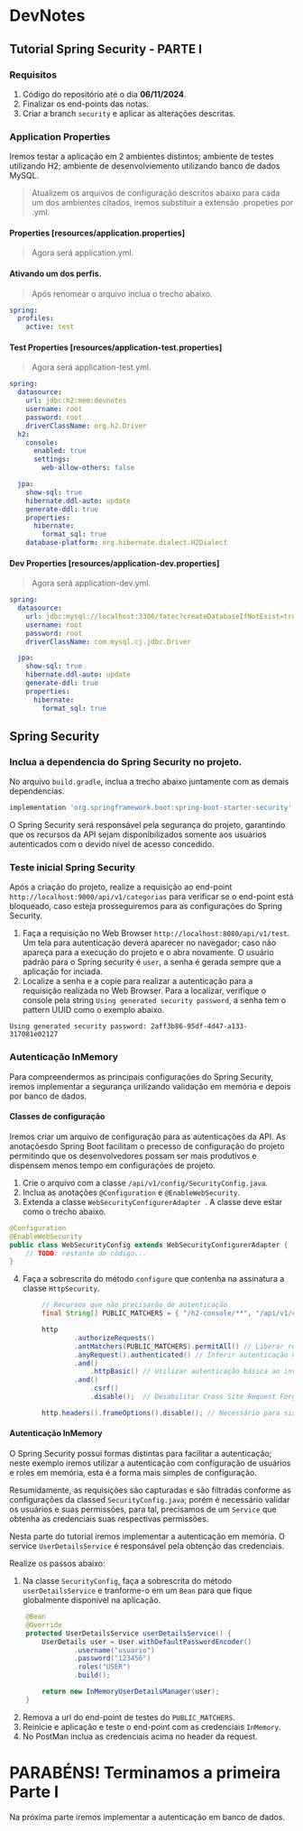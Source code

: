 # DevNotes

## Tutorial Spring Security - PARTE I

### Requisitos

1. Código do repositório até o dia **06/11/2024**.
2. Finalizar os end-points das notas.
3. Criar a branch `security` e aplicar as alterações descritas. 


### Application Properties

Iremos testar a aplicação em 2 ambientes distintos; ambiente de testes utilizando H2; ambiente de desenvolviemento utilizando banco de dados MySQL.

> Atualizem os arquivos de configuração descritos abaixo para cada um dos ambientes citados, iremos substituir a extensão .propeties por .yml.

#### Properties [resources/application.properties]

> Agora será application.yml.

#### Ativando um dos perfis.

> Após renomear o arquivo inclua o trecho abaixo.

```yaml
spring:
  profiles:
    active: test
```

#### Test Properties [resources/application-test.properties]

> Agora será application-test.yml.

```yaml
spring:
  datasource:
    url: jdbc:h2:mem:devnotes
    username: root
    password: root
    driverClassName: org.h2.Driver
  h2:
    console:
      enabled: true
      settings:
        web-allow-others: false

  jpa:
    show-sql: true
    hibernate.ddl-auto: update
    generate-ddl: true
    properties:
      hibernate:
        format_sql: true
    database-platform: org.hibernate.dialect.H2Dialect
```

#### Dev Properties [resources/application-dev.properties]

> Agora será application-dev.yml.

```yaml
spring:
  datasource:
    url: jdbc:mysql://localhost:3306/fatec?createDatabaseIfNotExist=true&useUnicode=true&characterEncoding=UTF-8&useTimezone=true&serverTimezone=UTC
    username: root
    password: root
    driverClassName: com.mysql.cj.jdbc.Driver

  jpa:
    show-sql: true
    hibernate.ddl-auto: update
    generate-ddl: true
    properties:
      hibernate:
        format_sql: true
```

## Spring Security

### Inclua a dependencia do Spring Security no projeto.

No arquivo `build.gradle`, inclua a trecho abaixo juntamente com as demais dependencias.

```Groovy
implementation 'org.springframework.boot:spring-boot-starter-security'
```

O Spring Security será responsável pela segurança do projeto, garantindo que os recursos da API sejam disponibilizados somente aos usuários autenticados com o devido nível de acesso concedido.

### Teste inicial Spring Security

Após a criação do projeto, realize a requisição ao end-point `http://localhost:9000/api/v1/categorias` para verificar se o end-point está bloqueado, caso esteja prosseguiremos para as configurações do Spring Security.

1. Faça a requisição no Web Browser `http://localhost:8080/api/v1/test`. Um tela para autenticação deverá aparecer no navegador; caso não apareça para a execução do projeto e o abra novamente. O usuário padrão para o Spring security é `user`, a senha é gerada sempre que a aplicação for inciada.
2. Localize a senha e a copie para realizar a autenticação para a requisição realizada no Web Browser. Para a localizar, verifique o console pela string `Using generated security password`, a senha tem o pattern UUID como o exemplo abaixo.

```shell
Using generated security password: 2aff3b86-95df-4d47-a133-317081e02127
```

### Autenticação InMemory

Para compreendermos as principais configurações do Spring Security, iremos implementar a segurança urilizando validação em memória e depois por banco de dados.

#### Classes de configuração

Iremos criar um arquivo de configuração para as autenticações da API. As anotaçõesdo Spring Boot facilitam o precesso de configuração do projeto permitindo que os desenvolvedores possam ser mais produtivos e dispensem menos tempo em configurações de projeto.

1. Crie o arquivo com a classe `/api/v1/config/SecurityConfig.java`.
2. Inclua as anotações `@Configuration` e `@EnableWebSecurity`.
3. Extenda a classe `WebSecurityConfigurerAdapter `. A classe deve estar como o trecho abaixo.

```java
@Configuration
@EnableWebSecurity
public class WebSecurityConfig extends WebSecurityConfigurerAdapter {
    // TODO: restante do código...
}
```

4. Faça a sobrescrita do método `configure` que contenha na assinatura a classe `HttpSecurity`.

```java
        // Recursos que não precisarão de autenticação
        final String[] PUBLIC_MATCHERS = { "/h2-console/**", "/api/v1/categorias" };

        http
                .authorizeRequests()
                .antMatchers(PUBLIC_MATCHERS).permitAll() // Liberar recursos listados
                .anyRequest().authenticated() // Inferir autenticação nos demais recursos
                .and()
                    .httpBasic() // Utilizar autenticação básica ao invés de página padrão do Spring
                .and()
                    .csrf() 
                    .disable();  // Desabilitar Cross Site Request Forgery             

        http.headers().frameOptions().disable(); // Necessário para sistema de frames utilizados pelo H2
```

#### Autenticação InMemory

O Spring Security possui formas distintas para facilitar a autenticação; neste exemplo iremos utilizar a autenticação com configuração de usuários e roles em memória, esta é a forma mais simples de configuração.

Resumidamente, as requisições são capturadas e são filtradas conforme as configurações da classed `SecurityConfig.java`; porém é necessário validar os usuários e suas permissões, para tal, precisamos de um `Service` que obtenha as credenciais suas respectivas permissões.

Nesta parte do tutorial iremos implementar a autenticação em memória. O service `UserDetailsService` é responsável pela obtenção das credenciais.

Realize os passos abaixo:

1. Na classe `SecurityConfig`, faça a sobrescrita do método `userDetailsService` e tranforme-o em um `Bean` para que fique globalmente disponível na aplicação.

```java
    @Bean
    @Override
    protected UserDetailsService userDetailsService() {
        UserDetails user = User.withDefaultPasswordEncoder()
                .username("usuario")
                .password("123456")
                .roles("USER")
                .build();

        return new InMemoryUserDetailsManager(user);
    }
```

2. Remova a url do end-point de testes do `PUBLIC_MATCHERS`.
3. Reinicie e aplicação e teste o end-point com as credenciais `InMemory`.
4. No PostMan inclua as credenciais acima no header da request.

# PARABÉNS! Terminamos a primeira Parte I

Na próxima parte iremos implementar a autenticação em banco de dados.